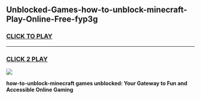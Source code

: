 
## Unblocked-Games-how-to-unblock-minecraft-Play-Online-Free-fyp3g
<h3>
<a href="https://premium76.site?title=how-to-unblock-minecraft&ref=26A">CLICK TO PLAY</a></h3>
<hr>

<h3>
<a href="https://premium76.site?title=how-to-unblock-minecraft&ref=26A">CLICK 2 PLAY</a>
  
</h3>

<a href="https://premium76.site?title=how-to-unblock-minecraft&ref=26A"><img src="https://clearcache.store/games.png"></a>


**how-to-unblock-minecraft games unblocked: Your Gateway to Fun and Accessible Online Gaming**
